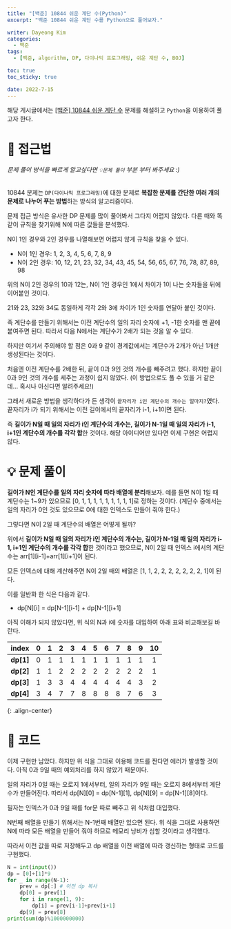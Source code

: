 ```yaml
---
title: "[백준] 10844 쉬운 계단 수(Python)"
excerpt: "백준 10844 쉬운 계단 수를 Python으로 풀어보자."

writer: Dayeong Kim
categories:
  - 백준
tags:
  - [백준, algorithm, DP, 다이나믹 프로그래밍, 쉬운 계단 수, BOJ]

toc: true
toc_sticky: true

date: 2022-7-15
---
```


해당 게시글에서는 [[백준] 10844 쉬운 계단 수](https://www.acmicpc.net/problem/10844) 문제를 해설하고 `Python`을 이용하여 풀고자 한다.

# 🤔 접근법
###### 문제 풀이 방식을 빠르게 알고싶다면 `💡문제 풀이` 부분 부터 봐주세요 :)

10844 문제는 `DP(다이나믹 프로그래밍)`에 대한 문제로 **복잡한 문제를 간단한 여러 개의 문제로 나누어 푸는 방법**하는 방식의 알고리즘이다.

문제 접근 방식은 유사한 DP 문제를 많이 풀어봐서 그다지 어렵지 않았다. 다른 때와 똑같이 규칙을 찾기위해 N에 따른 값들을 분석했다.

N이 1인 경우와 2인 경우를 나열해보면 어렵지 않게 규칙을 찾을 수 있다.

- N이 1인 경우: 1, 2, 3, 4, 5, 6, 7, 8, 9
- N이 2인 경우: 10, 12, 21, 23, 32, 34, 43, 45, 54, 56, 65, 67, 76, 78, 87, 89, 98

위의 N이 2인 경우의 10과 12는, N이 1인 경우인 1에서 차이가 1이 나는 숫자들을 뒤에 이어붙인 것이다.

21와 23, 32와 34도 동일하게 각각 2와 3에 차이가 1인 숫자를 연달아 붙인 것이다.

즉 계단수를 만들기 위해서는 이전 계단수의 일의 자리 숫자에 +1, -1한 숫자를 맨 끝에 붙여주면 된다. 따라서 다음 N에서는 계단수가 2배가 되는 것을 알 수 있다.

하지만 여기서 주의해야 할 점은 0과 9 같이 경계값에서는 계단수가 2개가 아닌 1개만 생성된다는 것이다.

처음엔 이전 계단수를 2배한 뒤, 끝이 0과 9인 것의 개수를 빼주려고 했다. 하지만 끝이 0과 9인 것의 개수를 세주는 과정이 쉽지 않았다. (이 방법으로도 풀 수 있을 거 같은데... 혹시나 아신다면 알려주세요!)

그래서 새로운 방법을 생각하다가 든 생각이 `끝자리가 i인 계단수의 개수는 얼마지?`였다. 끝자리가 i가 되기 위해서는 이전 길이에서의 끝자리가 i-1, i+1이면 된다.

즉 **길이가 N일 때 일의 자리가 i인 계단수의 개수는, 길이가 N-1일 때 일의 자리가 i-1, i+1인 계단수의 개수를 각각 합**한 것이다. 해당 아이디어만 있다면 이제 구현은 어렵지 않다.

# 💡 문제 풀이

**길이가 N인 계단수를 일의 자리 숫자에 따라 배열에 분리**해보자. 예를 들면 N이 1일 때 계단수는 1~9가 있으므로 [0, 1, 1, 1, 1, 1, 1, 1, 1, 1]로 정하는 것이다. (계단수 중에서는 일의 자리가 0인 것도 있으므로 0에 대한 인덱스도 만들어 줘야 한다.)

그렇다면 N이 2일 때 계단수의 배열은 어떻게 될까?

위에서 **길이가 N일 때 일의 자리가 i인 계단수의 개수는, 길이가 N-1일 때 일의 자리가 i-1, i+1인 계단수의 개수를 각각 합**한 것이라고 했으므로, N이 2일 때 인덱스 i에서의 계단수는 arr[1][i-1]+arr[1][i+1]이 된다.

모든 인덱스에 대해 계산해주면 N이 2일 때의 배열은 [1, 1, 2, 2, 2, 2, 2, 2, 2, 1]이 된다.

이를 일반화 한 식은 다음과 같다.
- dp[N][i] = dp[N-1][i-1] + dp[N-1][i+1]

아직 이해가 되지 않았다면, 위 식의 N과 i에 숫자를 대입하여 아래 표와 비교해보길 바란다.

|index|0|1|2|3|4|5|6|7|8|9|10|
|:------:|:---:|:---:|:---:|:---:|:---:|:---:|:---:|:---:|:---:|:---:|:---:|
|**dp[1]**|0|1|1|1|1|1|1|1|1|1|1|
|**dp[2]**|1|1|2|2|2|2|2|2|2|2|1|
|**dp[3]**|1|3|3|4|4|4|4|4|4|3|2|
|**dp[4]**|3|4|7|7|8|8|8|8|7|6|3|
{: .align-center}

# 📂 코드

이제 구현만 남았다. 하지만 위 식을 그대로 이용해 코드를 짠다면 에러가 발생할 것이다. 아직 0과 9일 때의 예외처리를 하지 않았기 때문이다.

일의 자리가 0일 때는 오로지 1에서부터, 일의 자리가 9일 때는 오로지 8에서부터 계단수가 만들어진다. 따라서 dp[N][0] = dp[N-1][1], dp[N][9] = dp[N-1][8]이다.

필자는 인덱스가 0과 9일 때를 for문 따로 빼주고 위 식처럼 대입했다.

N번째 배열을 만들기 위해서는 N-1번째 배열만 있으면 된다. 위 식을 그대로 사용하면 N에 따라 모든 배열을 만들어 줘야 하므로 메모리 낭비가 심할 것이라고 생각했다.

따라서 이전 값을 따로 저장해두고 dp 배열을 이전 배열에 따라 갱신하는 형태로 코드를 구현했다.

```python
N = int(input())
dp = [0]+[1]*9
for _ in range(N-1):
    prev = dp[:] # 이전 dp 복사
    dp[0] = prev[1]
    for i in range(1, 9):
        dp[i] = prev[i-1]+prev[i+1]
    dp[9] = prev[8]
print(sum(dp)%1000000000)
```